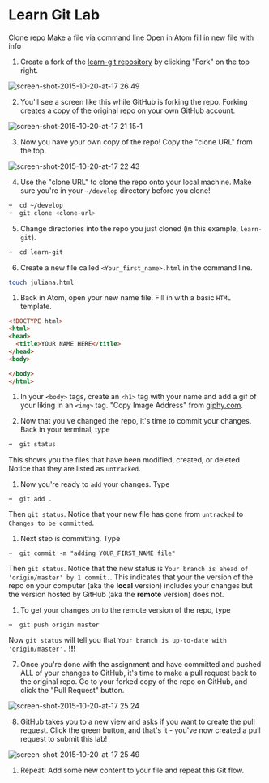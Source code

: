 # Learn Git Lab

Clone repo
Make a file via command line
Open in Atom
fill in new file with info

1. Create a fork of the [learn-git repository](https://github.com/sf-wdi-27-28/learn-git) by clicking "Fork" on the top right.

  ![screen-shot-2015-10-20-at-17 26 49](https://cloud.githubusercontent.com/assets/7833470/10625501/b15a2bee-7758-11e5-8b12-2c84b785801b.png)

2. You'll see a screen like this while GitHub is forking the repo. Forking creates a copy of the original repo on your own GitHub account.

  ![screen-shot-2015-10-20-at-17 21 15-1](https://cloud.githubusercontent.com/assets/7833470/10625502/b422f2e8-7758-11e5-8cf1-09ae4fd7d946.png)

3. Now you have your own copy of the repo! Copy the "clone URL" from the top.

  ![screen-shot-2015-10-20-at-17 22 43](https://cloud.githubusercontent.com/assets/3010270/13687431/17d1d2e6-e6d0-11e5-8a5f-9f1575f03aa9.png)

4. Use the "clone URL" to clone the repo onto your local machine. Make sure you're in your `~/develop` directory before you clone!

  ```zsh
  ➜  cd ~/develop
  ➜  git clone <clone-url>
  ```

5. Change directories into the repo you just cloned (in this example, `learn-git`).

  ```zsh
  ➜  cd learn-git
  ```

6. Create a new file called `<Your_first_name>.html` in the command line.

  ```zsh
  touch juliana.html
  ```

1. Back in Atom, open your new name file. Fill in with a basic `HTML` template.

  ```html
  <!DOCTYPE html>
  <html>
  <head>
    <title>YOUR NAME HERE</title>
  </head>
  <body>

  </body>
  </html>
  ```

1. In your `<body>` tags, create an `<h1>` tag with your name and add a gif of your liking in an `<img>` tag. "Copy Image Address" from [giphy.com](http://giphy.com/).

6. Now that you've changed the repo, it's time to commit your changes. Back in your terminal, type

  ```zsh
  ➜  git status
  ```
  This shows you the files that have been modified, created, or deleted. Notice that they are listed as `untracked`.

1. Now you're ready to `add` your changes. Type
  ```
  ➜  git add .
  ```
  Then `git status`. Notice that your new file has gone from `untracked` to `Changes to be committed`.

1. Next step is committing. Type

  ```
  ➜  git commit -m "adding YOUR_FIRST_NAME file"
  ```
  Then `git status`. Notice that the new status is `Your branch is ahead of 'origin/master' by 1 commit.`. This indicates that your the version of the repo on your computer (aka the __local__ version) includes your changes but the version hosted by GitHub (aka the __remote__ version) does not.

1. To get your changes on to the remote version of the repo, type

  ```
  ➜  git push origin master
  ```
  Now `git status` will tell you that `Your branch is up-to-date with 'origin/master'.` __!!!__

7. Once you're done with the assignment and have committed and pushed ALL of your changes to GitHub, it's time to make a pull request back to the original repo. Go to your forked copy of the repo on GitHub, and click the "Pull Request" button.

  ![screen-shot-2015-10-20-at-17 25 24](https://cloud.githubusercontent.com/assets/3010270/13687969/7ed9d38c-e6d3-11e5-9510-ac0fbf1f22e9.png)

8. GitHub takes you to a new view and asks if you want to create the pull request. Click the green button, and that's it - you've now created a pull request to submit this lab!

  ![screen-shot-2015-10-20-at-17 25 49](https://cloud.githubusercontent.com/assets/7833470/10625507/bc97d38a-7758-11e5-8fe9-e4846e06e454.png)

1. Repeat! Add some new content to your file and repeat this Git flow. 
